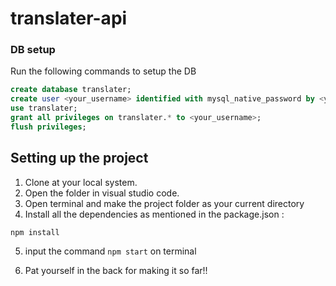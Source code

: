 # translater-api


### DB setup

Run the following commands to setup the DB

```sql
create database translater;
create user <your_username> identified with mysql_native_password by <your_password>;
use translater;
grant all privileges on translater.* to <your_username>;
flush privileges;
```

## Setting up the project
1. Clone at your local system.
2. Open the folder in visual studio code.
3. Open terminal and make the project folder as your current directory
4. Install all the dependencies as mentioned in the package.json :
```
npm install
```
5.  input the command `npm start` on terminal

6. Pat yourself in the back for making it so far!!
